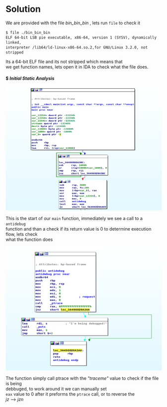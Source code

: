 # Solution

We are provided with the file *bin_bin_bin* , lets
run `file` to check it 

```
$ file ./bin_bin_bin
ELF 64-bit LSB pie executable, x86-64, version 1 (SYSV), dynamically linked,  
interpreter /lib64/ld-linux-x86-64.so.2,for GNU/Linux 3.2.0, not stripped
```
Its a 64-bit ELF file and its not stripped which means that  
we get function names, lets open it in IDA to check  what the file does.
&nbsp;



#### $ _Initial Static Analysis_
<p align="left">
  <img width="560" height="400" src="./screenshots/main_1.png">
</p>

This is the start of our `main` function, immediately we see a call to a  `antidebug`  
function and than a check if its return value is 0 to determine execution flow, lets check  
what the function does

<img src="./screenshots/anti_debug.png" width="560" height=400>
  
The function simply call ptrace with the _"traceme"_ value to check
if the file is being  
debbuged, to work around it we can manually set  
`eax` value to 0 after it preforms the `ptrace` call, or to reverse the  
_jz_ --> _jzn_













